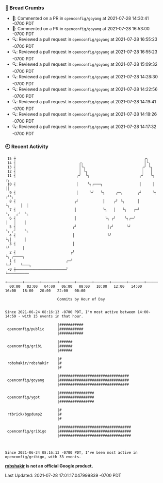 ### 🍞 Bread Crumbs

 * 💬: Commented on a PR in  `openconfig/goyang` at 2021-07-28 14:30:41 -0700 PDT
 * 💬: Commented on a PR in  `openconfig/goyang` at 2021-07-28 16:53:00 -0700 PDT
 * 🔍: Reviewed a pull request in  `openconfig/goyang` at 2021-07-28 16:55:23 -0700 PDT
 * 🔍: Reviewed a pull request in  `openconfig/goyang` at 2021-07-28 16:55:23 -0700 PDT
 * 🔍: Reviewed a pull request in  `openconfig/goyang` at 2021-07-28 15:09:32 -0700 PDT
 * 🔍: Reviewed a pull request in  `openconfig/goyang` at 2021-07-28 14:28:30 -0700 PDT
 * 🔍: Reviewed a pull request in  `openconfig/goyang` at 2021-07-28 14:22:56 -0700 PDT
 * 🔍: Reviewed a pull request in  `openconfig/goyang` at 2021-07-28 14:19:41 -0700 PDT
 * 🔍: Reviewed a pull request in  `openconfig/goyang` at 2021-07-28 14:18:26 -0700 PDT
 * 🔍: Reviewed a pull request in  `openconfig/goyang` at 2021-07-28 14:17:32 -0700 PDT

### 🕘 Recent Activity
```
 15 ┼                                                           ╭╮
 14 ┤                             ╭╮                            │╰╮
 13 ┤                             │╰╮                          ╭╯ ╰╮
 12 ┤                             │ ╰╮                         │   │
 11 ┤                            ╭╯  ╰╮                       ╭╯   ╰╮        ╭╮
 10 ┤                            │    ╰╮╭───╮                 │     │        ││
  9 ┤                            │     ╰╯   ╰╮     ╭─╮       ╭╯     ╰╮      ╭╯╰╮
  8 ┤                           ╭╯           │    ╭╯ ╰╮      │       ╰╮     │  │
  7 ┤                           │            ╰╮   │   ╰╮   ╭─╯        ╰╮   ╭╯  ╰╮
  6 ┤                           │             ╰╮ ╭╯    ╰╮╭─╯           │   │    │
  5 ┤                          ╭╯              │╭╯      ╰╯             ╰╮ ╭╯    ╰╮
  4 ┤                          │               ╰╯                       ╰╮│      │
  3 ┤                          │                                         ╰╯      │
  2 ┤                         ╭╯                                                 ╰╮ ╭────╮
  1 ┤                       ╭─╯                                                   ╰─╯    ╰───╮
 -0 ┼───────────────────────╯                                                                ╰──────────
    +───────+───────+───────+───────+───────+───────+───────+───────+───────+───────+───────+───────+────
  00:00   02:00   04:00   06:00   08:00   10:00   12:00   14:00   16:00   18:00   20:00   22:00   00:00   

						Commits by Hour of Day


Since 2021-06-24 08:16:13 -0700 PDT, I'm most active between 14:00-14:59 - with 15 events in that hour.

```



```
                        |###########
 openconfig/public      |###########
                        |###########

                        |######
 openconfig/gribi       |######
                        |######

                        |#
 robshakir/robshakir    |#
                        |#

                        |################################
 openconfig/goyang      |################################
                        |################################

                        |################
 openconfig/ygot        |################
                        |################

                        |#
 rtbrick/bgpdump2       |#
                        |#

                        |#################################
 openconfig/gribigo     |#################################
                        |#################################



Since 2021-06-24 08:16:13 -0700 PDT, I've been most active in openconfig/gribigo, with 33 events.

```
**[robshakir](mailto:robjs@google.com) is not an official Google product.**  


Last Updated: 2021-07-28 17:01:17.047999839 -0700 PDT
